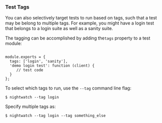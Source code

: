 ### Test Tags

You can also selectively target tests to run based on tags, such that a test may be belong to multiple tags. For example, you might have a login test that belongs to a login suite as well as a sanity suite.

The tagging can be accomplished by adding the`tags` property to a test module:

<div class="sample-test">
<pre data-language="javascript"><code class="language-javascript">
module.exports = {
  tags: ['login', 'sanity'],
  'demo login test': function (client) {
     // test code
  }
};</code></pre>
</div>

To select which tags to run, use the `--tag` command line flag:

<pre><code class="language-bash">$ nightwatch --tag login</code></pre>

Specify multiple tags as:

<pre><code class="language-bash">$ nightwatch --tag login --tag something_else</code></pre>